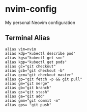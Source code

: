# nvim-config

My personal Neovim configuration

## Terminal Alias

```
alias vim=nvim
alias kdp="kubectl describe pod"
alias kgs="kubectl get svc"
alias kgp="kubectl get pods"
alias gc="git checkout"
alias gcb="git checkout -b"
alias gcm="git checkout master"
alias gp="git fetch -p && git pull"
alias gm="git merge"
alias gb="git branch"
alias gs="git stash"
alias ga="git add"
alias gmm="git commit -m"
alias gps= "git push"
```
